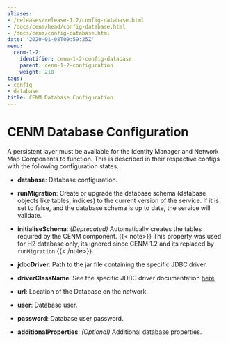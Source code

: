 ```yaml
---
aliases:
- /releases/release-1.2/config-database.html
- /docs/cenm/head/config-database.html
- /docs/cenm/config-database.html
date: '2020-01-08T09:59:25Z'
menu:  
  cenm-1-2:
    identifier: cenm-1-2-config-database
    parent: cenm-1-2-configuration
    weight: 210
tags:
- config
- database
title: CENM Database Configuration
---
```



# CENM Database Configuration

A persistent layer must be available for the Identity Manager and Network Map Components to function. This is described in
their respective configs with the following configuration states.


* **database**:
Database configuration. 

* **runMigration**:
Create or upgrade the database schema (database objects like tables, indices) to the current version of the service. If it is set to false, and the database schema is up to date, the service will validate.


* **initialiseSchema**:
*(Deprecated)* Automatically creates the tables required by the CENM component.
{{< note>}} This property was used for H2 database only, its ignored since CENM 1.2 and its replaced by `runMigration`.{{< /note>}}


* **jdbcDriver**:
Path to the jar file containing the specific JDBC driver.


* **driverClassName**:
See the specific JDBC driver documentation [here](https://www.oracle.com/java/technologies/javase/javase-tech-database.html).


* **url**:
Location of the Database on the network.


* **user**:
Database user.


* **password**:
Database user password.


* **additionalProperties**:
*(Optional)* Additional database properties.

